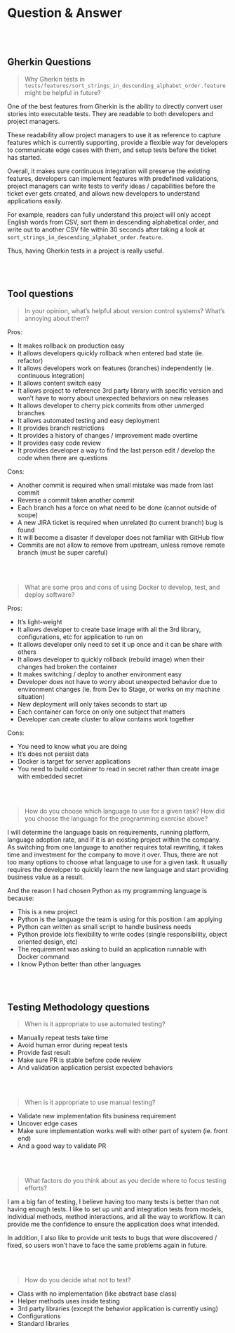 # Question & Answer

<br/><br/>
##  **Gherkin Questions**
> Why Gherkin tests in `tests/features/sort_strings_in_descending_alphabet_order.feature` might be helpful in future?

One of the best features from Gherkin is the ability to directly convert user stories into executable tests.  They are readable to both developers and project managers.  

These readability allow project managers to use it as reference to capture features which is currently supporting, provide a flexible way for developers to communicate edge cases with them, and setup tests before the ticket has started. 

Overall, it makes sure continuous integration will preserve the existing features, developers can implement features with predefined validations, project managers can write tests to verify ideas / capabilities before the ticket ever gets created, and allows new developers to understand applications easily.

For example, readers can fully understand this project will only accept English words from CSV, sort them in descending alphabetical order,  and write out to another CSV file within 30 seconds after taking a look at `sort_strings_in_descending_alphabet_order.feature`.  

Thus, having Gherkin tests in a project is really useful.

<br/><br/>
## **Tool questions**
> In your opinion, what’s helpful about version control systems? What’s annoying about them?

Pros:
- It makes rollback on production easy
- It allows developers quickly rollback when entered bad state (ie. refactor)
- It allows developers work on features (branches) independently (ie. continuous integration)
- It allows content switch easy
- It allows project to reference 3rd party library with specific version and won’t have to worry about unexpected behaviors on new releases
- It allows developer to cherry pick commits from other unmerged branches
- It allows automated testing and easy deployment
- It provides branch restrictions
- It provides a history of changes / improvement made overtime
- It provides easy code review
- It provides developer a way to find the last person edit / develop the code when there are questions

Cons:
- Another commit is required when small mistake was made from last commit
- Reverse a commit taken another commit
- Each branch has a force on what need to be done (cannot outside of scope)
- A new JIRA ticket is required when unrelated (to current branch) bug is found
- It will become a disaster if developer does not familiar with GitHub flow
- Commits are not allow to remove from upstream, unless remove remote branch (must be super careful)

<br/><br/>
> What are some pros and cons of using Docker to develop, test, and deploy software?

Pros:
- It’s light-weight
- It allows developer to create base image with all the 3rd library, configurations, etc for application to run on
- It allows developer only need to set it up once and it can be share with others
- It allows developer to quickly rollback (rebuild image) when their changes had broken the container
- It makes switching / deploy to another environment easy
- Developer does not have to worry about unexpected behavior due to environment changes (ie. from Dev to Stage, or works on my machine situation)
- New deployment will only takes seconds to start up
- Each container can force on only one subject that matters
- Developer can create cluster to allow contains work together

Cons:
- You need to know what you are doing
- It’s does not persist data
- Docker is target for server applications
- You need to build container to read in secret rather than create image with embedded secret

<br/><br/>
> How do you choose which language to use for a given task? How did you choose the language for the programming exercise above?

I will determine the language basis on requirements, running platform, language adoption rate, and if it is an existing project within the company.  As switching from one language to another requires total rewriting, it takes time and investment for the company to move it over.  Thus, there are not too many options to choose what language to use for a given task.  It usually requires the developer to quickly learn the new language and start providing business value as a result.

And the reason I had chosen Python as my programming language is because:
- This is a new project
- Python is the language the team is using for this position I am applying
- Python can written as small script to handle business needs
- Python provide lots flexibility to write codes (single responsibility, object oriented design, etc)
- The requirement was asking to build an application runnable with Docker command
- I know Python better than other languages 


<br/><br/>
## **Testing Methodology questions**

> When is it appropriate to use automated testing? 

- Manually repeat tests take time
- Avoid human error during repeat tests
- Provide fast result
- Make sure PR is stable before code review
- And validation application persist expected behaviors

<br/><br/>
> When is it appropriate to use manual testing?

- Validate new implementation fits business requirement
- Uncover edge cases
- Make sure implementation works well with other part of system (ie. front end)
- And a good way to validate PR

<br/><br/>
> What factors do you think about as you decide where to focus testing efforts? 

I am a big fan of testing, I believe having too many tests is better than not having enough tests.  I like to set up unit and integration tests from models, individual methods, method interactions, and all the way to workflow.   It can provide me the confidence to ensure the application does what intended.

In addition, I also like to provide unit tests to bugs that were discovered / fixed, so users won’t have to face the same problems again in future.    

<br/><br/>
> How do you decide what not to test?

- Class with no implementation (like abstract base class) 
- Helper methods uses inside testing
- 3rd party libraries (except the behavior application is currently using)
- Configurations 
- Standard libraries
